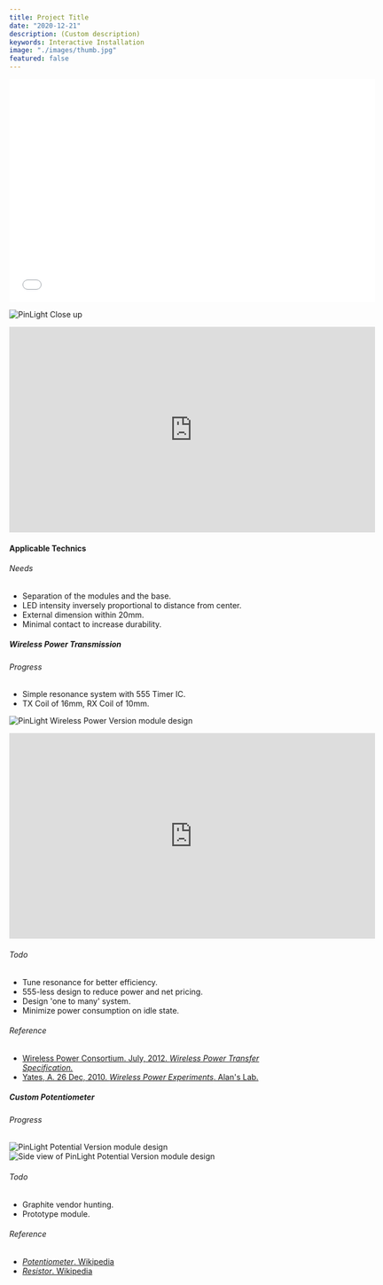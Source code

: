 ```yaml
---
title: Project Title
date: "2020-12-21"
description: (Custom description)
keywords: Interactive Installation
image: "./images/thumb.jpg"
featured: false
---
```


<iframe width="660" height="402" src="//www.youtube.com/embed/425nFSNIDqw" frameborder="0" allowfullscreen></iframe>

![PinLight Close up](images/PinLight_CU.jpg)

<iframe src="http://player.vimeo.com/video/63996227" width="660" height="371" frameborder="0" webkitAllowFullScreen mozallowfullscreen allowFullScreen></iframe>

#### Applicable Technics

###### Needs

- Separation of the modules and the base.
- LED intensity inversely proportional to distance from center.
- External dimension within 20mm.
- Minimal contact to increase durability.

##### Wireless Power Transmission

###### Progress

- Simple resonance system with 555 Timer IC.
- TX Coil of 16mm, RX Coil of 10mm.

![PinLight Wireless Power Version module design](images/PinLight_Coil_module.jpg)

<iframe src="http://player.vimeo.com/video/63996379" width="660" height="371" frameborder="0" webkitAllowFullScreen mozallowfullscreen allowFullScreen></iframe>

###### Todo

- Tune resonance for better efficiency.
- 555-less design to reduce power and net pricing.
- Design 'one to many' system.
- Minimize power consumption on idle state.

###### Reference

- [Wireless Power Consortium. July, 2012. _Wireless Power Transfer Specification._](http://www.wirelesspowerconsortium.com/downloads/wireless-power-specification-part-1.html)
- [Yates, A. 26 Dec, 2010. _Wireless Power Experiments_. Alan's Lab.](http://www.vk2zay.net/article/253)

##### Custom Potentiometer

###### Progress

![PinLight Potential Version module design](images/PinLight_POT_module.jpg)
![Side view of PinLight Potential Version module design](images/PinLight_POT_module_side.jpg)

###### Todo

- Graphite vendor hunting.
- Prototype module.

###### Reference

- [_Potentiometer_. Wikipedia](http://en.wikipedia.org/wiki/Potentiometer)
- [_Resistor_. Wikipedia](http://en.wikipedia.org/wiki/Resistor)
